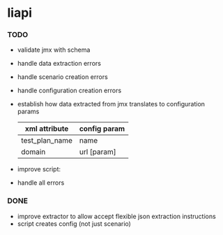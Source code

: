 # liapi
### TODO
- validate jmx with schema
- handle data extraction errors
- handle scenario creation errors
- handle configuration creation errors
- establish how data extracted from jmx translates to configuration params

    | xml attribute  | config param |
    |----------------|--------------|
    | test_plan_name | name         |
    | domain         | url [param]  |

- improve script:
 - handle all errors


### DONE
- improve extractor to allow accept flexible json extraction instructions
- script creates config (not just scenario)
